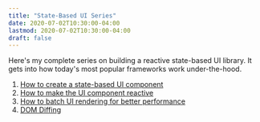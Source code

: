 ```yaml
---
title: "State-Based UI Series"
date: 2020-07-02T10:30:00-04:00
lastmod: 2020-07-02T10:30:00-04:00
draft: false
---
```


Here's my complete series on building a reactive state-based UI library. It gets into how today's most popular frameworks work under-the-hood.

1. [How to create a state-based UI component](/how-to-create-a-state-based-ui-component-with-vanilla-js/)
2. [How to make the UI component reactive](/how-to-create-a-reactive-state-based-ui-component-with-vanilla-js-proxies/)
3. [How to batch UI rendering for better performance](/how-to-batch-ui-rendering-in-a-reactive-state-based-ui-component-with-vanilla-js/)
4. [DOM Diffing](/dom-diffing-with-vanilla-js/)